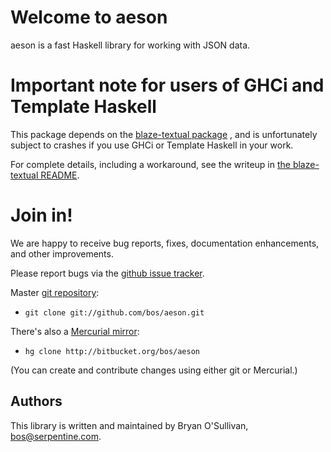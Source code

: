 # Welcome to aeson

aeson is a fast Haskell library for working with JSON data.

# Important note for users of GHCi and Template Haskell

This package depends on the [blaze-textual
package](http://hackage.haskell.org/package/blaze-textual) , and is
unfortunately subject to crashes if you use GHCi or Template Haskell
in your work.

For complete details, including a workaround, see the writeup in [the
blaze-textual
README](https://github.com/bos/blaze-textual#readme).

# Join in!

We are happy to receive bug reports, fixes, documentation enhancements,
and other improvements.

Please report bugs via the
[github issue tracker](http://github.com/bos/aeson/issues).

Master [git repository](http://github.com/bos/aeson):

* `git clone git://github.com/bos/aeson.git`

There's also a [Mercurial mirror](http://bitbucket.org/bos/aeson):

* `hg clone http://bitbucket.org/bos/aeson`

(You can create and contribute changes using either git or Mercurial.)

Authors
-------

This library is written and maintained by Bryan O'Sullivan,
<bos@serpentine.com>.
